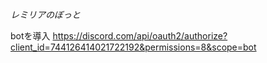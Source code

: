 _*レミリアのぼっと*_


botを導入
https://discord.com/api/oauth2/authorize?client_id=744126414021722192&permissions=8&scope=bot
